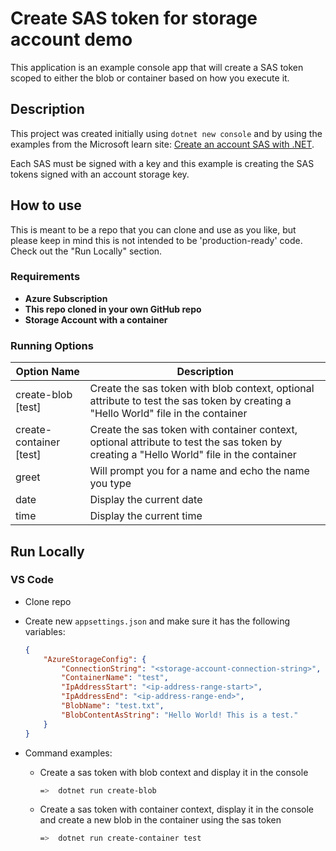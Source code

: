 # Create SAS token for storage account demo

This application is an example console app that will create a SAS token scoped to either the blob or container based on how you execute it.

## Description

This project was created initially using `dotnet new console` and by using the examples from the Microsoft learn site:  [Create an account SAS with .NET](https://learn.microsoft.com/en-us/azure/storage/common/storage-account-sas-create-dotnet?toc=%2Fazure%2Fstorage%2Fblobs%2Ftoc.json&bc=%2Fazure%2Fstorage%2Fblobs%2Fbreadcrumb%2Ftoc.json).  

Each SAS must be signed with a key and this example is creating the SAS tokens signed with an account storage key. 

## How to use

This is meant to be a repo that you can clone and use as you like, but please keep in mind this is not intended to be 'production-ready' code.  Check out the "Run Locally" section.

### Requirements

- **Azure Subscription**
- **This repo cloned in your own GitHub repo**
- **Storage Account with a container**

### Running Options

| Option Name | Description |
| -------- | -------- |
| create-blob [test]   | Create the sas token with blob context, optional attribute to test the sas token by creating a "Hello World" file in the container   |
| create-container [test]  | Create the sas token with container context, optional attribute to test the sas token by creating a "Hello World" file in the container   |
| greet   | Will prompt you for a name and echo the name you type   |
| date   | Display the current date   |
| time   | Display the current time   |

## Run Locally

### VS Code

- Clone repo
- Create new `appsettings.json` and make sure it has the following variables:

    ```json
    {
        "AzureStorageConfig": {
            "ConnectionString": "<storage-account-connection-string>",
            "ContainerName": "test",
            "IpAddressStart": "<ip-address-range-start>",
            "IpAddressEnd": "<ip-address-range-end>",
            "BlobName": "test.txt",
            "BlobContentAsString": "Hello World! This is a test."
        }
    }
    ```

- Command examples:
  - Create a sas token with blob context and display it in the console

    ```bash
    =>  dotnet run create-blob
    ```

  - Create a sas token with container context, display it in the console and create a new blob in the container using the sas token
  
    ```bash
    =>  dotnet run create-container test
    ```
